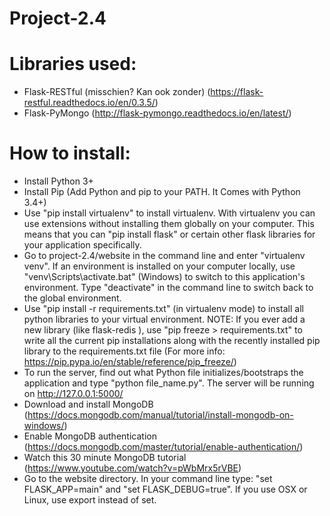 # Project-2.4

# Libraries used:
- Flask-RESTful (misschien? Kan ook zonder) (https://flask-restful.readthedocs.io/en/0.3.5/)
- Flask-PyMongo (http://flask-pymongo.readthedocs.io/en/latest/)

# How to install:
- Install Python 3+
- Install Pip (Add Python and pip to your PATH. It Comes with Python 3.4+)
- Use "pip install virtualenv" to install virtualenv. With virtualenv you can use extensions without installing them globally on your computer.
This means that you can "pip install flask" or certain other flask libraries for your application specifically.
- Go to project-2.4/website in the command line and enter "virtualenv venv". If an environment is installed on your computer locally,
use "venv\Scripts\activate.bat" (Windows) to switch to this application's environment. Type "deactivate" in the command line to switch back to the global environment.
- Use "pip install -r requirements.txt" (in virtualenv mode) to install all python libraries to your virtual environment. NOTE: If you ever add a new library (like flask-redis
), use "pip freeze > requirements.txt" to write all the current pip installations along with the recently installed pip library to the requirements.txt file (For more info: https://pip.pypa.io/en/stable/reference/pip_freeze/)
- To run the server, find out what Python file initializes/bootstraps the application and type "python file_name.py". The server will be running on http://127.0.0.1:5000/
- Download and install MongoDB (https://docs.mongodb.com/manual/tutorial/install-mongodb-on-windows/)
- Enable MongoDB authentication (https://docs.mongodb.com/master/tutorial/enable-authentication/)
- Watch this 30 minute MongoDB tutorial (https://www.youtube.com/watch?v=pWbMrx5rVBE)
- Go to the website directory. In your command line type: "set FLASK_APP=main" and "set FLASK_DEBUG=true". If you use OSX or Linux, use export instead of set.
